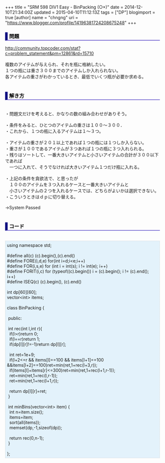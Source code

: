 +++
title = "SRM 598 DIV1 Easy - BinPacking (○×)"
date = 2014-12-10T21:34:00Z
updated = 2015-04-10T11:12:13Z
tags = ["DP"]
blogimport = true 
[author]
	name = "chngng"
	uri = "https://www.blogger.com/profile/14196381724208675248"
+++

<div dir="ltr" style="text-align: left;" trbidi="on"><h3 style="border-bottom: 2px solid slateblue; border-left: 8px solid navy; color: black; padding: 0px 0px 1px 5px;">問題 </h3><a href="http://community.topcoder.com/stat?c=problem_statement&amp;pm=12861&amp;rd=15710" target="_blank">http://community.topcoder.com/stat?c=problem_statement&amp;pm=12861&amp;rd=15710</a><br /><br />複数のアイテムが与えられ、それを瓶に格納したい。<br />１つの瓶には重さ３００までのアイテムしか入れられない。<br />各アイテムの重さがわかっているとき、最低でいくつ瓶が必要か求める。<br /><br /><h3 style="border-bottom: 2px solid slateblue; border-left: 8px solid navy; color: black; padding: 0px 0px 1px 5px;">解き方 </h3><br />・問題文だけを考えると、かなりの数の組み合わせがありそう。<br /><br />・条件をみると、ひとつのアイテムの重さは１００～３００．<br />・これから、１つの瓶に入るアイテムは１～３つ。<br /><br />・アイテムの重さが２０１以上であれば１つの瓶には１つしか入らない。<br />・重さが１００であるアイテムが３つあれば１つの瓶に３つ入れられる。<br />・残りはソートして、一番大きいアイテムと小さいアイテムの合計が３００以下であれば<br />　一つに入れて、そうでなければ大きいアイテム１つだけ瓶に入れる。<br /><br />・上記の条件を貪欲法で、と思ったが<br />　１００のアイテムを３つ入れるケースと一番大きいアイテムと<br />　小さいアイテムの２つを入れるケースでは、どちらがよいかは選択できない。<br />・こういうときはｄｐに切り替える。<br /><br />→System Passed<br /><br /><h3 style="border-bottom: 2px solid slateblue; border-left: 8px solid navy; color: black; padding: 0px 0px 1px 5px;">コード </h3><br /><div style="background-color: #e3f2fb; border: 1px dotted #CCCCCC; padding: 5px;">using namespace std;<br /><br />#define all(c) (c).begin(),(c).end()<br />#define FORE(i,d,e) for(int i=d;i&lt;e;i++)<br />#define FOR(i,s,e) for (int i = int(s); i != int(e); i++)<br />#define FORIT(i,c) for (typeof((c).begin()) i = (c).begin(); i != (c).end(); i++)<br />#define ISEQ(c) (c).begin(), (c).end()<br /><br />int dp[60][60];<br />vector&lt;int&gt; items;<br /><br />class BinPacking {<br /><br /><span class="Apple-tab-span" style="white-space: pre;"> </span>public:<br /><br /><span class="Apple-tab-span" style="white-space: pre;"> </span>int rec(int l,int r){<br /><span class="Apple-tab-span" style="white-space: pre;">  </span>if(l&gt;r)return 0;<br /><span class="Apple-tab-span" style="white-space: pre;">  </span>if(l==r)return 1;<br /><span class="Apple-tab-span" style="white-space: pre;">  </span>if(dp[l][r]!=-1)return dp[l][r];<br /><br /><span class="Apple-tab-span" style="white-space: pre;">  </span>int ret=1e+9;<br /><span class="Apple-tab-span" style="white-space: pre;">  </span>if(l+2&lt;=r &amp;&amp; items[l]==100 &amp;&amp; items[l+1]==100 &amp;&amp;items[l+2]==100)ret=min(ret,1+rec(l+3,r));<br /><span class="Apple-tab-span" style="white-space: pre;">  </span>if(items[l]+items[r]&lt;=300)ret=min(ret,1+rec(l+1,r-1));<br /><span class="Apple-tab-span" style="white-space: pre;">  </span>ret=min(ret,1+rec(l,r-1));<br /><span class="Apple-tab-span" style="white-space: pre;">  </span>ret=min(ret,1+rec(l+1,r));<br /><br /><span class="Apple-tab-span" style="white-space: pre;">  </span>return dp[l][r]=ret;<br /><span class="Apple-tab-span" style="white-space: pre;"> </span>}<br /><br /><span class="Apple-tab-span" style="white-space: pre;"> </span>int minBins(vector&lt;int&gt; item) {<br /><span class="Apple-tab-span" style="white-space: pre;">  </span>int n=item.size();<br /><span class="Apple-tab-span" style="white-space: pre;">  </span>items=item;<br /><span class="Apple-tab-span" style="white-space: pre;">  </span>sort(all(items));<br /><span class="Apple-tab-span" style="white-space: pre;">  </span>memset(dp,-1,sizeof(dp));<br /><br /><span class="Apple-tab-span" style="white-space: pre;">  </span>return rec(0,n-1);<br /><span class="Apple-tab-span" style="white-space: pre;"> </span>}<br /><br />};</div></div>
